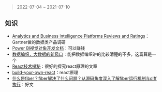 > 2022-07-04 ~ 2021-07-10

## 知识

* [Analytics and Business Intelligence Platforms Reviews and Ratings](https://www.gartner.com/reviews/market/analytics-business-intelligence-platforms)：Gartner做的数据类产品调研
* [Power BI视觉对象开发文档](https://docs.microsoft.com/zh-cn/power-bi/developer/visuals/power-bi-custom-visuals)：可以赚钱
* [数据编织，大数据的新风口](http://www.xinhuanet.com/techpro/20210902/59765c4b9ccf4edb9f439c4b68df5afd/c.html)：能把数据编织讲的比较清楚的不多，这篇算是一个
* [React技术揭秘](https://react.iamkasong.com/process/fiber.html#fiber%E7%9A%84%E8%B5%B7%E6%BA%90)：很好的探究react原理的文章
* [build-your-own-react](https://pomb.us/build-your-own-react/)：react原理
* [什么是fiber？fiber解决了什么问题？从源码角度深入了解fiber运行机制与diff执行](https://www.cnblogs.com/echolun/p/16414562.html)：好文
